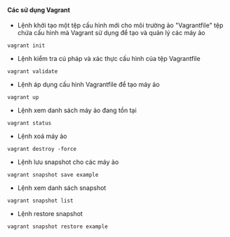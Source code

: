 #### Các sử dụng Vagrant
- Lệnh khởi tạo một tệp cấu hình mới cho môi trường ảo "Vagrantfile" tệp chứa cấu hình mà Vagrant sử dụng để tạo và quản lý các máy ảo
```
vagrant init
```
- Lệnh kiểm tra cú pháp và xác thực cấu hình của tệp Vagrantfile
```
vagrant validate
```
- Lệnh áp dụng cấu hình Vagrantfile để tạo máy ảo
```
vagrant up
```
- Lệnh xem danh sách máy ảo đang tồn tại
```
vagrant status
```
- Lệnh xoá máy ảo
```
vagrant destroy -force
```
- Lệnh lưu snapshot cho các máy ảo
```
vagrant snapshot save example
```
- Lệnh xem danh sách snapshot
```
vagrant snapshot list
```
- Lệnh restore snapshot
```
vagrant snapshot restore example
```
